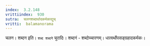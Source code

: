 ```yaml
---
index:  3.2.148
vrittiindex:  930
sutra:  चलनशब्दार्थादकर्मकाद्युच्
vritti:  balamanorama 
---
```


चलन। शब्दन इति। `शब्द शब्दने` चुरादिः। शब्दनं - शब्दोच्चारणम्। धात्वर्थोपसङ्ग्रहादकर्मकः। 

